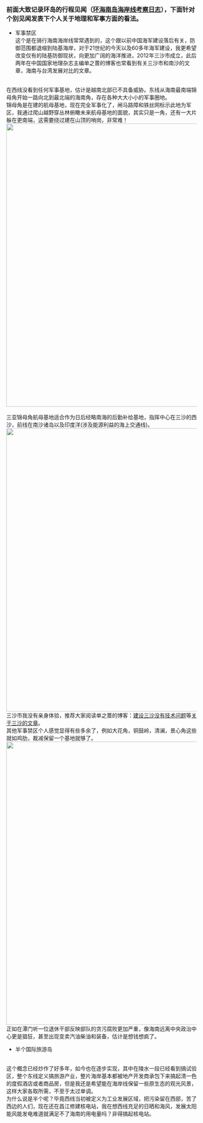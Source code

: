 <!-- 
.. link: 
.. description: 
.. tags: travel
.. date: 2014/05/02 09:40:29
.. title: hainan island postcript(环海南岛海岸线之后记)
.. slug: hainan-island-postcript
-->

### 前面大致记录环岛的行程见闻（<a href="http://zhukite.github.io/posts/cycle-hainan-island.html" target="_blank">环海南岛海岸线考察日志</a>），下面针对个别见闻发表下个人关于地理和军事方面的看法。

 -  军事禁区
    <br/>
 这个是在骑行海南海岸线常常遇到的，这个跟以前中国海军建设落后有关，防御范围都退缩到陆基海岸，对于21世纪的今天以及60多年海军建设，我更希望改变仅有的陆基防御现状，向更加广阔的海洋推进，2012年三沙市成立，此后两年在中国国家地理杂志主编单之蔷的博客也常看到有关三沙市和南沙的文章，海南与台湾发展对比的文章。
 <br/>
  在西线没看到任何军事基地，估计是越南北部已不具备威胁。东线从海南最南端锦母角开始一路向北到最北端的海南角，存在各种大大小小的军事圈地。
  <br/>
   锦母角是在建的航母基地，现在完全军事化了，闸马路障和铁丝网标示此地为军区，我通过爬山越野穿丛林俯瞰未来航母基地的面貌，其实只是一角，还有一大片躲在更南端，这需要绕过建在山顶的哨岗，非常难！
    <br/>
 <img src="http://ww4.sinaimg.cn/mw1024/67804861gw1eg09f9ssx1j218g0p00yy.jpg" width="750"/>
<br/>
<!-- TEASER_END -->
<br/>
  三亚锦母角航母基地适合作为日后经略南海的后勤补给基地，指挥中心在三沙的西沙，前线在南沙诸岛以及印度洋(涉及能源利益的海上交通线)。
  <br/>
 <img src="http://ww4.sinaimg.cn/large/67804861gw1eg0a1hk9qpj218g0p013x.jpg" width="750"/>
<br/>
  三沙市我没有亲身体验，推荐大家阅读单之蔷的博客：<a href="http://blog.sina.com.cn/s/blog_48bb0d010102e6y5.html" target="_blank">建设三沙没有技术问题</a>等<a href="http://control.blog.sina.com.cn/search/search.php?uid=1220218113&page=1&keyword=%E4%B8%89%E6%B2%99" target="_blank">关于三沙的文章</a>。
<br/>其他军事禁区个人感觉显得有些多余了，例如大花角，铜鼓岭，清澜，景心角这些就如鸡肋，裁减保留一个基地就够了。
 <br/>
 <img src="http://ww3.sinaimg.cn/mw1024/67804861gw1eg09farbrvj218g0p07at.jpg" width="750"/>
<br/>
正如在潭门听一位退休干部反映部队的贪污腐败更加严重，像海南远离中央政治中心更是猖狂，甚至出现变卖汽油柴油和装备，估计是想钱想疯了。
  
    
 -  半个国际旅游岛
<br/>
这个概念已经炒作了好多年，如今也在逐步实现，其中在陵水一段已经看到搞试验区，整个东线定义搞旅游产业，整片海岸基本都被地产开发商承包下来搞起清一色的度假酒店或者商品房，但是我还是希望能在海岸线保留一些原生态的观光风景，这样大家各取所需，不至于太过单调。
<br/>
为什么说是半个呢？毕竟西线当初被定义为工业发展区域，把污染留在西部，苦了西边的人们，现在还在昌江修建核电站，我在想西线充足的日晒和海风，发展太阳能风能发电难道就满足不了海南的用电量吗？非得搞起核电站。